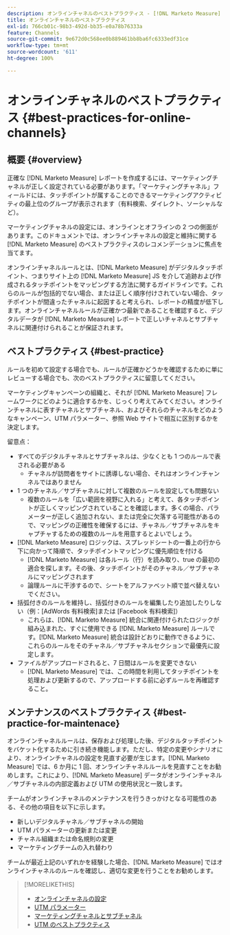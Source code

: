 ```yaml
---
description: オンラインチャネルのベストプラクティス - [!DNL Marketo Measure]
title: オンラインチャネルのベストプラクティス
exl-id: 766cb01c-98b3-492d-bb35-e0a78b76333a
feature: Channels
source-git-commit: 9e672d0c568ee0b889461bb8ba6fc6333edf31ce
workflow-type: tm+mt
source-wordcount: '611'
ht-degree: 100%

---
```


# オンラインチャネルのベストプラクティス {#best-practices-for-online-channels}

## 概要 {#overview}

正確な [!DNL Marketo Measure] レポートを作成するには、マーケティングチャネルが正しく設定されている必要があります。「マーケティングチャネル」フィールドには、タッチポイントが属することのできるマーケティングアクティビティの最上位のグループが表示されます（有料検索、ダイレクト、ソーシャルなど）。

マーケティングチャネルの設定には、オンラインとオフラインの 2 つの側面があります。このドキュメントでは、オンラインチャネルの設定と維持に関する [!DNL Marketo Measure] のベストプラクティスのレコメンデーションに焦点を当てます。

オンラインチャネルルールとは、[!DNL Marketo Measure] がデジタルタッチポイント、つまりサイト上の [!DNL Marketo Measure] JS を介して追跡および作成されるタッチポイントをマッピングする方法に関するガイドラインです。これらのルールが包括的でない場合、または正しく順序付けされていない場合、タッチポイントが間違ったチャネルに起因すると考えられ、レポートの精度が低下します。オンラインチャネルルールが正確かつ最新であることを確認すると、デジタルデータが [!DNL Marketo Measure] レポートで正しいチャネルとサブチャネルに関連付けられることが保証されます。

## ベストプラクティス {#best-practice}

ルールを初めて設定する場合でも、ルールが正確かどうかを確認するために単にレビューする場合でも、次のベストプラクティスに留意してください。

マーケティングキャンペーンの組織と、それが [!DNL Marketo Measure] フレームワークにどのように適合するかを、じっくり考えてみてください。オンラインチャネルに表すチャネルとサブチャネル、およびそれらのチャネルをどのようなキャンペーン、UTM パラメーター、参照 Web サイトで相互に区別するかを決定します。

留意点：

* すべてのデジタルチャネルとサブチャネルは、少なくとも 1 つのルールで表される必要がある
   * チャネルが訪問者をサイトに誘導しない場合、それはオンラインチャンネルではありません
* 1 つのチャネル／サブチャネルに対して複数のルールを設定しても問題ない
   * 複数のルールを「広い範囲を視野に入れる」と考えて、各タッチポイントが正しくマッピングされていることを確認します。多くの場合、パラメーターが正しく追加されない、または完全に欠落する可能性があるので、マッピングの正確性を確保するには、チャネル／サブチャネルをキャプチャするための複数のルールを用意するとよいでしょう。
* [!DNL Marketo Measure] ロジックは、スプレッドシートの一番上の行から下に向かって降順で、タッチポイントマッピングに優先順位を付ける
   * [!DNL Marketo Measure] は各ルール（行）を読み取り、true の最初の適合を探します。その後、タッチポイントがそのチャネル／サブチャネルにマッピングされます
   * 論理ルールに干渉するので、シートをアルファベット順で並べ替えないでください。
* 括弧付きのルールを維持し、括弧付きのルールを編集したり追加したりしない（例：[AdWords 有料検索]または [Facebook 有料検索]）
   * これらは、[!DNL Marketo Measure] 統合に関連付けられたロジックが組み込まれた、すぐに使用できる [!DNL Marketo Measure] ルールです。[!DNL Marketo Measure] 統合は設計どおりに動作できるように、これらのルールをそのチャネル／サブチャネルセクションで最優先に設定します。
* ファイルがアップロードされると、7 日間はルールを変更できない
   * [!DNL Marketo Measure] では、この時間を利用してタッチポイントを処理および更新するので、アップロードする前に必ずルールを再確認すること。

## メンテナンスのベストプラクティス {#best-practice-for-maintenace}

オンラインチャネルルールは、保存および処理した後、デジタルタッチポイントをバケット化するために引き続き機能します。ただし、特定の変更やシナリオにより、オンラインチャネルの設定を見直す必要が生じます。[!DNL Marketo Measure] では、6 か月に 1 回、オンラインチャネルルールを見直すことをお勧めします。これにより、[!DNL Marketo Measure] データがオンラインチャネル／サブチャネルの内部定義および UTM の使用状況と一致します。

チームがオンラインチャネルのメンテナンスを行うきっかけとなる可能性のある、その他の項目を以下に示します。

* 新しいデジタルチャネル／サブチャネルの開始
* UTM パラメーターの更新または変更
* チャネル組織または命名規則の変更
* マーケティングチームの入れ替わり

チームが最近上記のいずれかを経験した場合、[!DNL Marketo Measure] ではオンラインチャネルのルールを確認し、適切な変更を行うことをお勧めします。

>[!MORELIKETHIS]
>
>* [オンラインチャネルの設定](/help/channel-tracking-and-setup/online-channels/online-custom-channel-setup.md)
>* [UTM パラメーター](/help/channel-tracking-and-setup/online-channels/utm-parameters.md)
>* [マーケティングチャネルとサブチャネル](/help/channel-tracking-and-setup/online-channels/marketing-channels-and-subchannels.md)
>* [UTM のベストプラクティス](/help/channel-tracking-and-setup/online-channels/best-practices-for-setting-up-utm-parameters.md)
